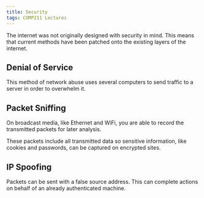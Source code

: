 ```yaml
---
title: Security
tags: COMP211 Lectures
---
```

The internet was not originally designed with security in mind. This means that current methods have been patched onto the existing layers of the internet.

## Denial of Service
This method of network abuse uses several computers to send traffic to a server in order to overwhelm it.

## Packet Sniffing
On broadcast media, like Ethernet and WiFi, you are able to record the transmitted packets for later analysis.

These packets include all transmitted data so sensitive information, like cookies and passwords, can be captured on encrypted sites.

## IP Spoofing
Packets can be sent with a false source address. This can complete actions on behalf of an already authenticated machine. 